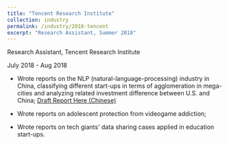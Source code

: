 ```yaml
---
title: "Tencent Research Institute"
collection: industry
permalink: /industry/2018-tencent
excerpt: "Research Assistant, Summer 2018"
---
```


Research Assistant, Tencent Research Institute

July 2018 - Aug 2018


- Wrote reports on the NLP (natural-language-processing) industry in China, classifying different start-ups in terms of
agglomeration in mega-cities and analyzing related investment difference between U.S. and China;
  [Draft Report Here (Chinese)](https://ginxiaojinzheng.github.io/files/NLP-report-tencent.pdf)

- Wrote reports on adolescent protection from videogame addiction;
- Wrote reports on tech giants' data sharing cases applied in education start-ups.

